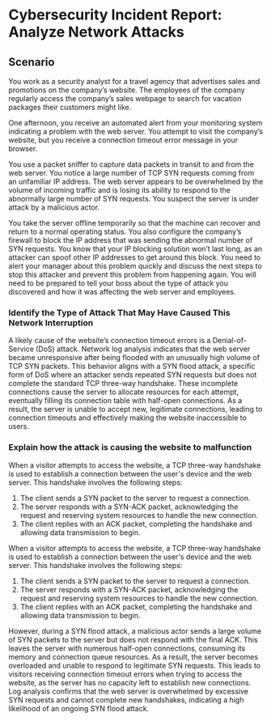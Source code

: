 # Cybersecurity Incident Report: Analyze Network Attacks

## Scenario
You work as a security analyst for a travel agency that advertises sales and promotions on the company’s website. The employees of the company regularly access the company’s sales webpage to search for vacation packages their customers might like.

One afternoon, you receive an automated alert from your monitoring system indicating a problem with the web server. You attempt to visit the company’s website, but you receive a connection timeout error message in your browser.

You use a packet sniffer to capture data packets in transit to and from the web server. You notice a large number of TCP SYN requests coming from an unfamiliar IP address. The web server appears to be overwhelmed by the volume of incoming traffic and is losing its ability to respond to the abnormally large number of SYN requests. You suspect the server is under attack by a malicious actor.

You take the server offline temporarily so that the machine can recover and return to a normal operating status. You also configure the company’s firewall to block the IP address that was sending the abnormal number of SYN requests. You know that your IP blocking solution won’t last long, as an attacker can spoof other IP addresses to get around this block. You need to alert your manager about this problem quickly and discuss the next steps to stop this attacker and prevent this problem from happening again. You will need to be prepared to tell your boss about the type of attack you discovered and how it was affecting the web server and employees.

### Identify the Type of Attack That May Have Caused This Network Interruption

A likely cause of the website’s connection timeout errors is a Denial-of-Service (DoS) attack. Network log analysis indicates that the web server became unresponsive after being flooded with an unusually high volume of TCP SYN packets.
This behavior aligns with a SYN flood attack, a specific form of DoS where an attacker sends repeated SYN requests but does not complete the standard TCP three-way handshake. These incomplete connections cause the server to allocate resources for each attempt, eventually filling its connection table with half-open connections.
As a result, the server is unable to accept new, legitimate connections, leading to connection timeouts and effectively making the website inaccessible to users.

### Explain how the attack is causing the website to malfunction

When a visitor attempts to access the website, a TCP three-way handshake is used to establish a connection between the user's device and the web server. This handshake involves the following steps:

1.	The client sends a SYN packet to the server to request a connection.
2.	The server responds with a SYN-ACK packet, acknowledging the request and reserving system resources to handle the new connection.
3.	The client replies with an ACK packet, completing the handshake and allowing data transmission to begin.
   
When a visitor attempts to access the website, a TCP three-way handshake is used to establish a connection between the user's device and the web server. This handshake involves the following steps:

1.	The client sends a SYN packet to the server to request a connection.
2.	The server responds with a SYN-ACK packet, acknowledging the request and reserving system resources to handle the new connection.
3.	The client replies with an ACK packet, completing the handshake and allowing data transmission to begin.
   
However, during a SYN flood attack, a malicious actor sends a large volume of SYN packets to the server but does not respond with the final ACK. This leaves the server with numerous half-open connections, consuming its memory and connection queue resources.
As a result, the server becomes overloaded and unable to respond to legitimate SYN requests. This leads to visitors receiving connection timeout errors when trying to access the website, as the server has no capacity left to establish new connections.
Log analysis confirms that the web server is overwhelmed by excessive SYN requests and cannot complete new handshakes, indicating a high likelihood of an ongoing SYN flood attack.

